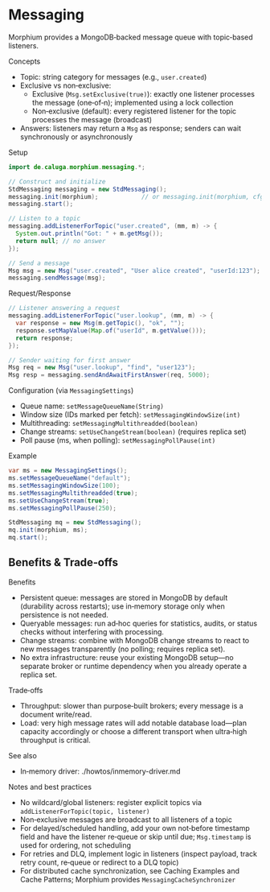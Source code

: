 # Messaging

Morphium provides a MongoDB‑backed message queue with topic‑based listeners.

Concepts
- Topic: string category for messages (e.g., `user.created`)
- Exclusive vs non‑exclusive:
  - Exclusive (`Msg.setExclusive(true)`): exactly one listener processes the message (one‑of‑n); implemented using a lock collection
  - Non‑exclusive (default): every registered listener for the topic processes the message (broadcast)
- Answers: listeners may return a `Msg` as response; senders can wait synchronously or asynchronously

Setup
```java
import de.caluga.morphium.messaging.*;

// Construct and initialize
StdMessaging messaging = new StdMessaging();
messaging.init(morphium);            // or messaging.init(morphium, cfg.messagingSettings())
messaging.start();

// Listen to a topic
messaging.addListenerForTopic("user.created", (mm, m) -> {
  System.out.println("Got: " + m.getMsg());
  return null; // no answer
});

// Send a message
Msg msg = new Msg("user.created", "User alice created", "userId:123");
messaging.sendMessage(msg);
```

Request/Response
```java
// Listener answering a request
messaging.addListenerForTopic("user.lookup", (mm, m) -> {
  var response = new Msg(m.getTopic(), "ok", "");
  response.setMapValue(Map.of("userId", m.getValue()));
  return response;
});

// Sender waiting for first answer
Msg req = new Msg("user.lookup", "find", "user123");
Msg resp = messaging.sendAndAwaitFirstAnswer(req, 5000);
```

Configuration (via `MessagingSettings`)
- Queue name: `setMessageQueueName(String)`
- Window size (IDs marked per fetch): `setMessagingWindowSize(int)`
- Multithreading: `setMessagingMultithreadded(boolean)`
- Change streams: `setUseChangeStream(boolean)` (requires replica set)
- Poll pause (ms, when polling): `setMessagingPollPause(int)`

Example
```java
var ms = new MessagingSettings();
ms.setMessageQueueName("default");
ms.setMessagingWindowSize(100);
ms.setMessagingMultithreadded(true);
ms.setUseChangeStream(true);
ms.setMessagingPollPause(250);

StdMessaging mq = new StdMessaging();
mq.init(morphium, ms);
mq.start();
```


## Benefits & Trade‑offs

Benefits
- Persistent queue: messages are stored in MongoDB by default (durability across restarts); use in‑memory storage only when persistence is not needed.
- Queryable messages: run ad‑hoc queries for statistics, audits, or status checks without interfering with processing.
- Change streams: combine with MongoDB change streams to react to new messages transparently (no polling; requires replica set).
- No extra infrastructure: reuse your existing MongoDB setup—no separate broker or runtime dependency when you already operate a replica set.

Trade‑offs
- Throughput: slower than purpose‑built brokers; every message is a document write/read.
- Load: very high message rates will add notable database load—plan capacity accordingly or choose a different transport when ultra‑high throughput is critical.

See also
- In‑memory driver: ./howtos/inmemory-driver.md


Notes and best practices
- No wildcard/global listeners: register explicit topics via `addListenerForTopic(topic, listener)`
- Non‑exclusive messages are broadcast to all listeners of a topic
- For delayed/scheduled handling, add your own not‑before timestamp field and have the listener re‑queue or skip until due; `Msg.timestamp` is used for ordering, not scheduling
- For retries and DLQ, implement logic in listeners (inspect payload, track retry count, re‑queue or redirect to a DLQ topic)
- For distributed cache synchronization, see Caching Examples and Cache Patterns; Morphium provides `MessagingCacheSynchronizer`
